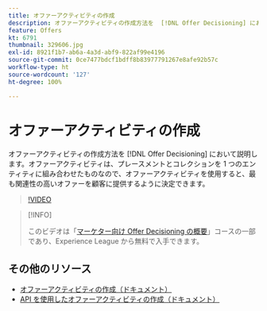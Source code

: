 ```yaml
---
title: オファーアクティビティの作成
description: オファーアクティビティの作成方法を  [!DNL Offer Decisioning] において説明します。オファーアクティビティは、プレースメントとコレクションを 1 つのエンティティに組み合わせたものなので、オファーアクティビティを使用すると、最も関連性の高いオファーを顧客に提供するように決定できます。
feature: Offers
kt: 6791
thumbnail: 329606.jpg
exl-id: 8921f1b7-ab6a-4a3d-abf9-822af99e4196
source-git-commit: 0ce7477bdcf1bdff8b83977791267e8afe92b57c
workflow-type: ht
source-wordcount: '127'
ht-degree: 100%

---
```


# オファーアクティビティの作成

オファーアクティビティの作成方法を [!DNL Offer Decisioning] において説明します。オファーアクティビティは、プレースメントとコレクションを 1 つのエンティティに組み合わせたものなので、オファーアクティビティを使用すると、最も関連性の高いオファーを顧客に提供するように決定できます。

>[!VIDEO](https://video.tv.adobe.com/v/329606?quality=12&learn=on)

>[!INFO]
>
> このビデオは「[マーケター向け Offer Decisioning の概要](https://experienceleague.adobe.com/?recommended=ExperiencePlatform-U-1-2020.1.offerdecisioning)」コースの一部であり、Experience League から無料で入手できます。


## その他のリソース

* [オファーアクティビティの作成（ドキュメント）](https://experienceleague.adobe.com/docs/offer-decisioning/using/create-offer-activities.html?lang=ja)
* [API を使用したオファーアクティビティの作成（ドキュメント）](https://experienceleague.adobe.com/docs/offer-decisioning/using/api-reference/activities-api/create.html?lang=ja)

